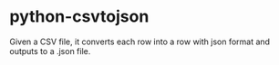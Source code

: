 python-csvtojson
================

Given a CSV file, it converts each row into a row with json format and outputs to a .json file.
